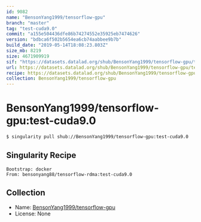 ```yaml
---
id: 9082
name: "BensonYang1999/tensorflow-gpu"
branch: "master"
tag: "test-cuda9.0"
commit: "a155e504436dfe86b74274552e35925eb7474626"
version: "bdbca6f502b5654ea6cb74aabbee9b7b"
build_date: "2019-05-14T18:08:23.803Z"
size_mb: 8219
size: 4671909919
sif: "https://datasets.datalad.org/shub/BensonYang1999/tensorflow-gpu/test-cuda9.0/2019-05-14-a155e504-bdbca6f5/bdbca6f502b5654ea6cb74aabbee9b7b.simg"
url: https://datasets.datalad.org/shub/BensonYang1999/tensorflow-gpu/test-cuda9.0/2019-05-14-a155e504-bdbca6f5/
recipe: https://datasets.datalad.org/shub/BensonYang1999/tensorflow-gpu/test-cuda9.0/2019-05-14-a155e504-bdbca6f5/Singularity
collection: BensonYang1999/tensorflow-gpu
---
```


# BensonYang1999/tensorflow-gpu:test-cuda9.0

```bash
$ singularity pull shub://BensonYang1999/tensorflow-gpu:test-cuda9.0
```

## Singularity Recipe

```singularity
Bootstrap: docker
From: bensonyang88/tensorflow-rdma:test-cuda9.0
```

## Collection

 - Name: [BensonYang1999/tensorflow-gpu](https://github.com/BensonYang1999/tensorflow-gpu)
 - License: None

